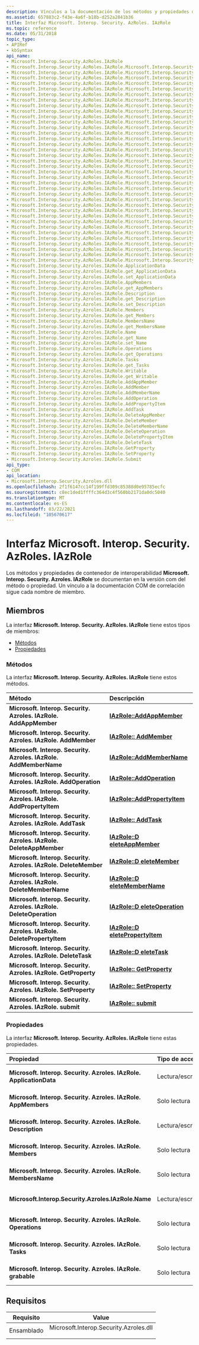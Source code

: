 ```yaml
---
description: Vínculos a la documentación de los métodos y propiedades del contenedor de interoperabilidad de IAzRole.
ms.assetid: 657883c2-f43e-4a6f-b18b-d252a2841b36
title: Interfaz Microsoft. Interop. Security. AzRoles. IAzRole
ms.topic: reference
ms.date: 05/31/2018
topic_type:
- APIRef
- kbSyntax
api_name:
- Microsoft.Interop.Security.AzRoles.IAzRole
- Microsoft.Interop.Security.AzRoles.IAzRole.Microsoft.Interop.Security.Azroles.IAzRole.AddAppMember
- Microsoft.Interop.Security.AzRoles.IAzRole.Microsoft.Interop.Security.Azroles.IAzRole.AddMember
- Microsoft.Interop.Security.AzRoles.IAzRole.Microsoft.Interop.Security.Azroles.IAzRole.AddMemberName
- Microsoft.Interop.Security.AzRoles.IAzRole.Microsoft.Interop.Security.Azroles.IAzRole.AddOperation
- Microsoft.Interop.Security.AzRoles.IAzRole.Microsoft.Interop.Security.Azroles.IAzRole.AddPropertyItem
- Microsoft.Interop.Security.AzRoles.IAzRole.Microsoft.Interop.Security.Azroles.IAzRole.AddTask
- Microsoft.Interop.Security.AzRoles.IAzRole.Microsoft.Interop.Security.Azroles.IAzRole.DeleteAppMember
- Microsoft.Interop.Security.AzRoles.IAzRole.Microsoft.Interop.Security.Azroles.IAzRole.DeleteMember
- Microsoft.Interop.Security.AzRoles.IAzRole.Microsoft.Interop.Security.Azroles.IAzRole.DeleteMemberName
- Microsoft.Interop.Security.AzRoles.IAzRole.Microsoft.Interop.Security.Azroles.IAzRole.DeleteOperation
- Microsoft.Interop.Security.AzRoles.IAzRole.Microsoft.Interop.Security.Azroles.IAzRole.DeletePropertyItem
- Microsoft.Interop.Security.AzRoles.IAzRole.Microsoft.Interop.Security.Azroles.IAzRole.DeleteTask
- Microsoft.Interop.Security.AzRoles.IAzRole.Microsoft.Interop.Security.Azroles.IAzRole.GetProperty
- Microsoft.Interop.Security.AzRoles.IAzRole.Microsoft.Interop.Security.Azroles.IAzRole.SetProperty
- Microsoft.Interop.Security.AzRoles.IAzRole.Microsoft.Interop.Security.Azroles.IAzRole.Submit
- Microsoft.Interop.Security.AzRoles.IAzRole.Microsoft.Interop.Security.Azroles.IAzRole.ApplicationData
- Microsoft.Interop.Security.AzRoles.IAzRole.Microsoft.Interop.Security.Azroles.IAzRole.get_ApplicationData
- Microsoft.Interop.Security.AzRoles.IAzRole.Microsoft.Interop.Security.Azroles.IAzRole.set_ApplicationData
- Microsoft.Interop.Security.AzRoles.IAzRole.Microsoft.Interop.Security.Azroles.IAzRole.AppMembers
- Microsoft.Interop.Security.AzRoles.IAzRole.Microsoft.Interop.Security.Azroles.IAzRole.get_AppMembers
- Microsoft.Interop.Security.AzRoles.IAzRole.Microsoft.Interop.Security.Azroles.IAzRole.Description
- Microsoft.Interop.Security.AzRoles.IAzRole.Microsoft.Interop.Security.Azroles.IAzRole.get_Description
- Microsoft.Interop.Security.AzRoles.IAzRole.Microsoft.Interop.Security.Azroles.IAzRole.set_Description
- Microsoft.Interop.Security.AzRoles.IAzRole.Microsoft.Interop.Security.Azroles.IAzRole.Members
- Microsoft.Interop.Security.AzRoles.IAzRole.Microsoft.Interop.Security.Azroles.IAzRole.get_Members
- Microsoft.Interop.Security.AzRoles.IAzRole.Microsoft.Interop.Security.Azroles.IAzRole.MembersName
- Microsoft.Interop.Security.AzRoles.IAzRole.Microsoft.Interop.Security.Azroles.IAzRole.get_MembersName
- Microsoft.Interop.Security.AzRoles.IAzRole.Microsoft.Interop.Security.Azroles.IAzRole.Name
- Microsoft.Interop.Security.AzRoles.IAzRole.Microsoft.Interop.Security.Azroles.IAzRole.get_Name
- Microsoft.Interop.Security.AzRoles.IAzRole.Microsoft.Interop.Security.Azroles.IAzRole.set_Name
- Microsoft.Interop.Security.AzRoles.IAzRole.Microsoft.Interop.Security.Azroles.IAzRole.Operations
- Microsoft.Interop.Security.AzRoles.IAzRole.Microsoft.Interop.Security.Azroles.IAzRole.get_Operations
- Microsoft.Interop.Security.AzRoles.IAzRole.Microsoft.Interop.Security.Azroles.IAzRole.Tasks
- Microsoft.Interop.Security.AzRoles.IAzRole.Microsoft.Interop.Security.Azroles.IAzRole.get_Tasks
- Microsoft.Interop.Security.AzRoles.IAzRole.Microsoft.Interop.Security.Azroles.IAzRole.Writable
- Microsoft.Interop.Security.AzRoles.IAzRole.Microsoft.Interop.Security.Azroles.IAzRole.get_Writable
- Microsoft.Interop.Security.Azroles.IAzRole.ApplicationData
- Microsoft.Interop.Security.Azroles.IAzRole.get_ApplicationData
- Microsoft.Interop.Security.Azroles.IAzRole.set_ApplicationData
- Microsoft.Interop.Security.Azroles.IAzRole.AppMembers
- Microsoft.Interop.Security.Azroles.IAzRole.get_AppMembers
- Microsoft.Interop.Security.Azroles.IAzRole.Description
- Microsoft.Interop.Security.Azroles.IAzRole.get_Description
- Microsoft.Interop.Security.Azroles.IAzRole.set_Description
- Microsoft.Interop.Security.Azroles.IAzRole.Members
- Microsoft.Interop.Security.Azroles.IAzRole.get_Members
- Microsoft.Interop.Security.Azroles.IAzRole.MembersName
- Microsoft.Interop.Security.Azroles.IAzRole.get_MembersName
- Microsoft.Interop.Security.Azroles.IAzRole.Name
- Microsoft.Interop.Security.Azroles.IAzRole.get_Name
- Microsoft.Interop.Security.Azroles.IAzRole.set_Name
- Microsoft.Interop.Security.Azroles.IAzRole.Operations
- Microsoft.Interop.Security.Azroles.IAzRole.get_Operations
- Microsoft.Interop.Security.Azroles.IAzRole.Tasks
- Microsoft.Interop.Security.Azroles.IAzRole.get_Tasks
- Microsoft.Interop.Security.Azroles.IAzRole.Writable
- Microsoft.Interop.Security.Azroles.IAzRole.get_Writable
- Microsoft.Interop.Security.Azroles.IAzRole.AddAppMember
- Microsoft.Interop.Security.Azroles.IAzRole.AddMember
- Microsoft.Interop.Security.Azroles.IAzRole.AddMemberName
- Microsoft.Interop.Security.Azroles.IAzRole.AddOperation
- Microsoft.Interop.Security.Azroles.IAzRole.AddPropertyItem
- Microsoft.Interop.Security.Azroles.IAzRole.AddTask
- Microsoft.Interop.Security.Azroles.IAzRole.DeleteAppMember
- Microsoft.Interop.Security.Azroles.IAzRole.DeleteMember
- Microsoft.Interop.Security.Azroles.IAzRole.DeleteMemberName
- Microsoft.Interop.Security.Azroles.IAzRole.DeleteOperation
- Microsoft.Interop.Security.Azroles.IAzRole.DeletePropertyItem
- Microsoft.Interop.Security.Azroles.IAzRole.DeleteTask
- Microsoft.Interop.Security.Azroles.IAzRole.GetProperty
- Microsoft.Interop.Security.Azroles.IAzRole.SetProperty
- Microsoft.Interop.Security.Azroles.IAzRole.Submit
api_type:
- COM
api_location:
- Microsoft.Interop.Security.Azroles.dll
ms.openlocfilehash: 2f1f6147cc14f199ffd309c85388d0e95785ecfc
ms.sourcegitcommit: c8ec1ded1ffffc364d3c4f560bb2171da0dc5040
ms.translationtype: MT
ms.contentlocale: es-ES
ms.lasthandoff: 03/22/2021
ms.locfileid: "105670617"
---
```

# <a name="microsoftinteropsecurityazrolesiazrole-interface"></a>Interfaz Microsoft. Interop. Security. AzRoles. IAzRole

Los métodos y propiedades de contenedor de interoperabilidad **Microsoft. Interop. Security. Azroles. IAzRole** se documentan en la versión com del método o propiedad. Un vínculo a la documentación COM de correlación sigue cada nombre de miembro.

## <a name="members"></a>Miembros

La interfaz **Microsoft. Interop. Security. AzRoles. IAzRole** tiene estos tipos de miembros:

-   [Métodos](#methods)
-   [Propiedades](#properties)

### <a name="methods"></a>Métodos

La interfaz **Microsoft. Interop. Security. AzRoles. IAzRole** tiene estos métodos.



| Método                                                            | Descripción                                                                  |
|:------------------------------------------------------------------|:-----------------------------------------------------------------------------|
| **Microsoft. Interop. Security. Azroles. IAzRole. AddAppMember**       | [**IAzRole::AddAppMember**](/windows/desktop/api/Azroles/nf-azroles-iazrole-addappmember)<br/>             |
| **Microsoft. Interop. Security. Azroles. IAzRole. AddMember**          | [**IAzRole:: AddMember**](/windows/desktop/api/Azroles/nf-azroles-iazrole-addmember)<br/>                   |
| **Microsoft. Interop. Security. Azroles. IAzRole. AddMemberName**      | [**IAzRole::AddMemberName**](/windows/desktop/api/Azroles/nf-azroles-iazrole-addmembername)<br/>           |
| **Microsoft. Interop. Security. Azroles. IAzRole. AddOperation**       | [**IAzRole::AddOperation**](/windows/desktop/api/Azroles/nf-azroles-iazrole-addoperation)<br/>             |
| **Microsoft. Interop. Security. Azroles. IAzRole. AddPropertyItem**    | [**IAzRole::AddPropertyItem**](/windows/desktop/api/Azroles/nf-azroles-iazrole-addpropertyitem)<br/>       |
| **Microsoft. Interop. Security. Azroles. IAzRole. AddTask**            | [**IAzRole:: AddTask**](/windows/desktop/api/Azroles/nf-azroles-iazrole-addtask)<br/>                       |
| **Microsoft. Interop. Security. Azroles. IAzRole. DeleteAppMember**    | [**IAzRole::D eleteAppMember**](/windows/desktop/api/Azroles/nf-azroles-iazrole-deleteappmember)<br/>       |
| **Microsoft. Interop. Security. Azroles. IAzRole. DeleteMember**       | [**IAzRole::D eleteMember**](/windows/desktop/api/Azroles/nf-azroles-iazrole-deletemember)<br/>             |
| **Microsoft. Interop. Security. Azroles. IAzRole. DeleteMemberName**   | [**IAzRole::D eleteMemberName**](/windows/desktop/api/Azroles/nf-azroles-iazrole-deletemembername)<br/>     |
| **Microsoft. Interop. Security. Azroles. IAzRole. DeleteOperation**    | [**IAzRole::D eleteOperation**](/windows/desktop/api/Azroles/nf-azroles-iazrole-deleteoperation)<br/>       |
| **Microsoft. Interop. Security. Azroles. IAzRole. DeletePropertyItem** | [**IAzRole::D eletePropertyItem**](/windows/desktop/api/Azroles/nf-azroles-iazrole-deletepropertyitem)<br/> |
| **Microsoft. Interop. Security. Azroles. IAzRole. DeleteTask**         | [**IAzRole::D eleteTask**](/windows/desktop/api/Azroles/nf-azroles-iazrole-deletetask)<br/>                 |
| **Microsoft. Interop. Security. Azroles. IAzRole. GetProperty**        | [**IAzRole:: GetProperty**](/windows/desktop/api/Azroles/nf-azroles-iazrole-getproperty)<br/>               |
| **Microsoft. Interop. Security. Azroles. IAzRole. SetProperty**        | [**IAzRole:: SetProperty**](/windows/desktop/api/Azroles/nf-azroles-iazrole-setproperty)<br/>               |
| **Microsoft. Interop. Security. Azroles. IAzRole. submit**             | [**IAzRole:: submit**](/windows/desktop/api/Azroles/nf-azroles-iazrole-submit)<br/>                         |



 

### <a name="properties"></a>Propiedades

La interfaz **Microsoft. Interop. Security. AzRoles. IAzRole** tiene estas propiedades.



| Propiedad                                                                  | Tipo de acceso           | Descripción                                                                       |
|:--------------------------------------------------------------------------|:----------------------|:----------------------------------------------------------------------------------|
| **Microsoft. Interop. Security. Azroles. IAzRole. ApplicationData**<br/> | Lectura/escritura<br/> | [**Propiedad ApplicationData de IAzRole**](/windows/desktop/api/Azroles/nf-azroles-iazrole-get_applicationdata)<br/> |
| **Microsoft. Interop. Security. Azroles. IAzRole. AppMembers**<br/>      | Solo lectura<br/>  | [**Propiedad AppMembers de IAzRole**](/windows/desktop/api/Azroles/nf-azroles-iazrole-get_appmembers)<br/>           |
| **Microsoft. Interop. Security. Azroles. IAzRole. Description**<br/>     | Lectura/escritura<br/> | [**Propiedad Description de IAzRole**](/windows/desktop/api/Azroles/nf-azroles-iazrole-get_description)<br/>         |
| **Microsoft. Interop. Security. Azroles. IAzRole. Members**<br/>         | Solo lectura<br/>  | [**Propiedad Members de IAzRole**](/windows/desktop/api/Azroles/nf-azroles-iazrole-get_members)<br/>                 |
| **Microsoft. Interop. Security. Azroles. IAzRole. MembersName**<br/>     | Solo lectura<br/>  | [**Propiedad MembersName de IAzRole**](/windows/desktop/api/Azroles/nf-azroles-iazrole-get_membersname)<br/>         |
| **Microsoft.Interop.Security.Azroles.IAzRole.Name**<br/>            | Lectura/escritura<br/> | [**Propiedad Name de IAzRole**](/windows/desktop/api/Azroles/nf-azroles-iazrole-get_name)<br/>                       |
| **Microsoft. Interop. Security. Azroles. IAzRole. Operations**<br/>      | Solo lectura<br/>  | [**Propiedad Operations de IAzRole**](/windows/desktop/api/Azroles/nf-azroles-iazrole-get_operations)<br/>           |
| **Microsoft. Interop. Security. Azroles. IAzRole. Tasks**<br/>           | Solo lectura<br/>  | [**Propiedad Tasks de IAzRole**](/windows/desktop/api/Azroles/nf-azroles-iazrole-get_tasks)<br/>                     |
| **Microsoft. Interop. Security. Azroles. IAzRole. grabable**<br/>        | Solo lectura<br/>  | [**Propiedad de escritura de IAzRole**](/windows/desktop/api/Azroles/nf-azroles-iazrole-get_writable)<br/>               |



 

## <a name="requirements"></a>Requisitos



| Requisito | Value |
|---------------------|-------------------------------------------------------------------------------------------------------------------|
| Ensamblado<br/> | <dl> <dt>Microsoft.Interop.Security.Azroles.dll</dt> </dl> |



 

 




